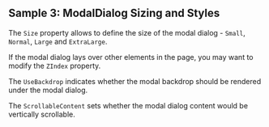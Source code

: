## Sample 3: ModalDialog Sizing and Styles

The `Size` property allows to define the size of the modal dialog - `Small`, `Normal`, `Large` and `ExtraLarge`.

If the modal dialog lays over other elements in the page, you may want to modify the `ZIndex` property.

The `UseBackdrop` indicates whether the modal backdrop should be rendered under the modal dialog.

The `ScrollableContent` sets whether the modal dialog content would be vertically scrollable.